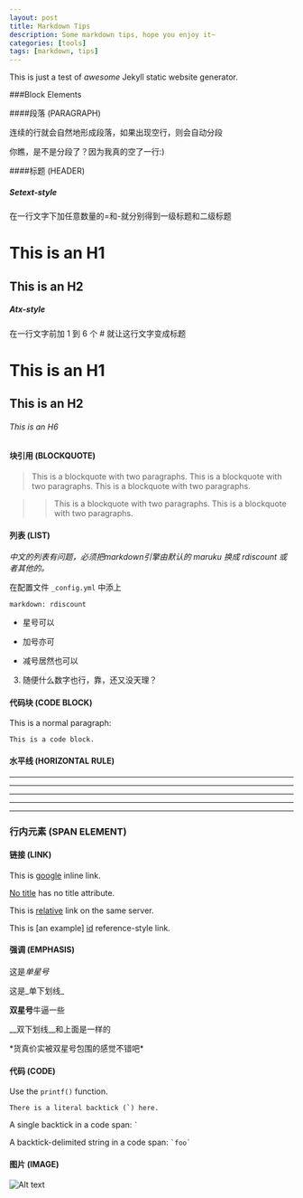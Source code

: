 ```yaml
---
layout: post
title: Markdown Tips
description: Some markdown tips, hope you enjoy it~
categories: [tools]
tags: [markdown, tips]
---
```


This is just a test of *awesome* Jekyll static website generator. 

###Block Elements

####段落 (PARAGRAPH)

连续的行就会自然地形成段落，如果出现空行，则会自动分段

你瞧，是不是分段了？因为我真的空了一行:)

####标题 (HEADER)

##### Setext-style

在一行文字下加任意数量的=和-就分别得到一级标题和二级标题

This is an H1
=========

This is an H2
--

##### Atx-style

在一行文字前加 1 到 6 个 # 就让这行文字变成标题

# This is an H1

## This is an H2

###### This is an H6

#### 块引用 (BLOCKQUOTE)

> This is a blockquote with two paragraphs.
This is a blockquote with two paragraphs.
This is a blockquote with two paragraphs.

>> This is a blockquote with two paragraphs.
This is a blockquote with two paragraphs.

#### 列表 (LIST)

*中文的列表有问题，必须把markdown引擎由默认的 maruku 换成 rdiscount 或者其他的。*

在配置文件 `_config.yml` 中添上 

    markdown: rdiscount

* 星号可以
+ 加号亦可
- 减号居然也可以
3. 随便什么数字也行，靠，还又没天理？

#### 代码块 (CODE BLOCK)

This is a normal paragraph:

    This is a code block.

#### 水平线 (HORIZONTAL RULE)

* * *
***
******
- - -
-------------------

### 行内元素 (SPAN ELEMENT)

#### 链接 (LINK)

This is [google](https://www.google.com "Google") inline link.

[No title](http://www.baidu.com) has no title attribute.

This is [relative](/help) link on the same server.

This is [an example] [id] reference-style link.

[id]: http://example.com "Example"
[id]: http://another-example.com (Example)

#### 强调 (EMPHASIS)

这是*单星号*

这是_单下划线_

**双星号**牛逼一些

__双下划线__和上面是一样的

\*货真价实被双星号包围的感觉不错吧\*

#### 代码 (CODE)

Use the `printf()` function.

``There is a literal backtick (`) here.``

A single backtick in a code span: `` ` ``

A backtick-delimited string in a code span: `` `foo` ``

#### 图片 (IMAGE)

![Alt text](/assets/themes/twitter/bootstrap/img/glyphicons-halflings.png "Img")

